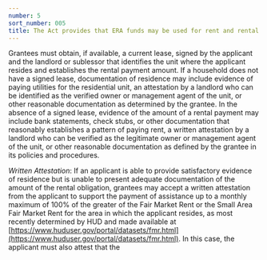 ```yaml
---
number: 5
sort_number: 005
title: The Act provides that ERA funds may be used for rent and rental arrears. How should a grantee document where an applicant resides and the amount of rent or rental arrears owed?
---
```


Grantees must obtain, if available, a current lease, signed by the applicant and the landlord or sublessor that identifies the unit where the applicant resides and establishes the rental payment amount. If a household does not have a signed lease, documentation of residence may include evidence of paying utilities for the residential unit, an attestation by a landlord who can be identified as the verified owner or management agent of the unit, or other reasonable documentation as determined by the grantee. In the absence of a signed lease, evidence of the amount of a rental payment may include bank statements, check stubs, or other documentation that reasonably establishes a pattern of paying rent, a written attestation by a landlord who can be verified as the legitimate owner or management agent of the unit, or other reasonable documentation as defined by the grantee in its policies and procedures.

*Written Attestation*: If an applicant is able to provide satisfactory evidence of residence but is unable to present adequate documentation of the amount of the rental obligation, grantees may accept a written attestation from the applicant to support the payment of assistance up to a monthly maximum of 100% of the greater of the Fair Market Rent or the Small Area Fair Market Rent for the area in which the applicant resides, as most recently determined by HUD and made available at [https://www.huduser.gov/portal/datasets/fmr.html](https://www.huduser.gov/portal/datasets/fmr.html). In this case, the applicant must also attest that the